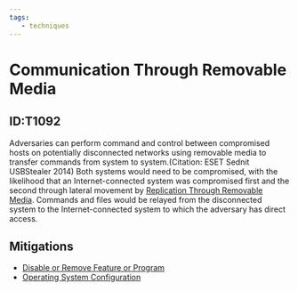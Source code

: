 ```yaml
---
tags:
   - techniques
---
```

# Communication Through Removable Media
## ID:T1092
Adversaries can perform command and control between compromised hosts on potentially disconnected networks using removable media to transfer commands from system to system.(Citation: ESET Sednit USBStealer 2014) Both systems would need to be compromised, with the likelihood that an Internet-connected system was compromised first and the second through lateral movement by [Replication Through Removable Media](techniques/T1091). Commands and files would be relayed from the disconnected system to the Internet-connected system to which the adversary has direct access.
## Mitigations
* [Disable or Remove Feature or Program](mitigations/M1042)
* [Operating System Configuration](mitigations/M1028)
